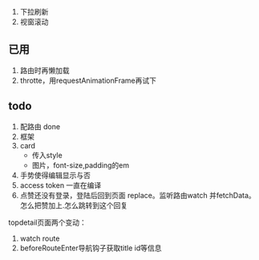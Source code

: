 1. 下拉刷新
2. 视窗滚动

## 已用
1. 路由时再懒加载
2. throtte，用requestAnimationFrame再试下

## todo
1. 配路由 done
2. 框架
3. card
    - 传入style 
    - 图片，font-size,padding的em
4. 手势使得编辑显示与否
5. access token 一直在编译
6. 点赞还没有登录，登陆后回到页面 replace。监听路由watch 并fetchData。怎么把赞加上.怎么跳转到这个回复


topdetail页面两个变动：
1. watch route
2. beforeRouteEnter导航钩子获取title id等信息
